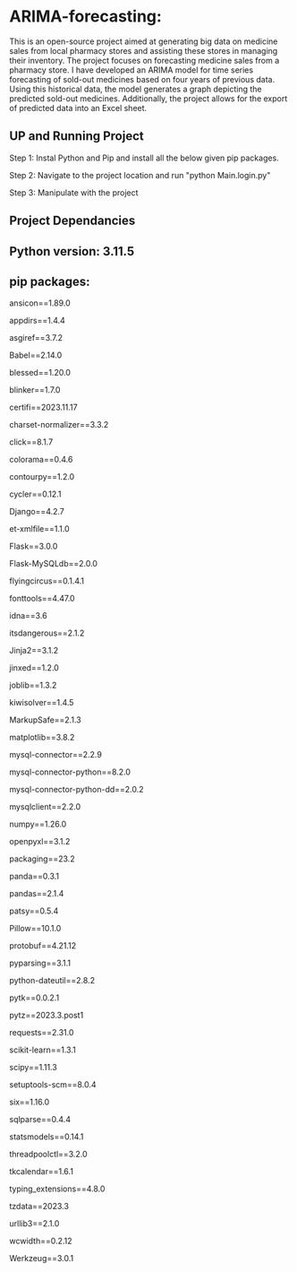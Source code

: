 # ARIMA-forecasting: 

This is an open-source project aimed at generating big data on medicine sales from local pharmacy stores and assisting these stores in managing their inventory. The project focuses on forecasting medicine sales from a pharmacy store. I have developed an ARIMA model for time series forecasting of sold-out medicines based on four years of previous data. Using this historical data, the model generates a graph depicting the predicted sold-out medicines. Additionally, the project allows for the export of predicted data into an Excel sheet.

## UP and Running Project

Step 1: Instal Python and Pip and install all the below given pip packages.

Step 2: Navigate to the project location and run "python Main.login.py"

Step 3: Manipulate with the project

## Project Dependancies 
## Python version:   3.11.5
## pip packages:
ansicon==1.89.0

appdirs==1.4.4

asgiref==3.7.2

Babel==2.14.0

blessed==1.20.0

blinker==1.7.0

certifi==2023.11.17

charset-normalizer==3.3.2

click==8.1.7

colorama==0.4.6

contourpy==1.2.0

cycler==0.12.1

Django==4.2.7

et-xmlfile==1.1.0

Flask==3.0.0

Flask-MySQLdb==2.0.0

flyingcircus==0.1.4.1

fonttools==4.47.0

idna==3.6

itsdangerous==2.1.2

Jinja2==3.1.2

jinxed==1.2.0

joblib==1.3.2

kiwisolver==1.4.5

MarkupSafe==2.1.3

matplotlib==3.8.2

mysql-connector==2.2.9

mysql-connector-python==8.2.0

mysql-connector-python-dd==2.0.2

mysqlclient==2.2.0

numpy==1.26.0

openpyxl==3.1.2

packaging==23.2

panda==0.3.1

pandas==2.1.4

patsy==0.5.4

Pillow==10.1.0

protobuf==4.21.12

pyparsing==3.1.1

python-dateutil==2.8.2

pytk==0.0.2.1

pytz==2023.3.post1

requests==2.31.0

scikit-learn==1.3.1


scipy==1.11.3

setuptools-scm==8.0.4

six==1.16.0

sqlparse==0.4.4

statsmodels==0.14.1

threadpoolctl==3.2.0

tkcalendar==1.6.1

typing_extensions==4.8.0

tzdata==2023.3

urllib3==2.1.0

wcwidth==0.2.12

Werkzeug==3.0.1

